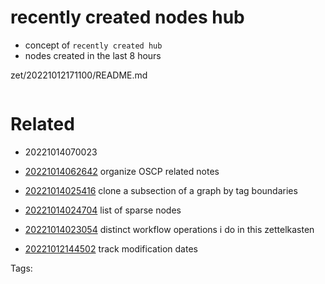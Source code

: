 # recently created nodes hub

- concept of `recently created hub`
- nodes created in the last 8 hours

zet/20221012171100/README.md

```
```


# Related

- 20221014070023

- [20221014062642](/zet/20221014062642/README.md) organize OSCP related notes
- [20221014025416](/zet/20221014025416/README.md) clone a subsection of a graph by tag boundaries
- [20221014024704](/zet/20221014024704/README.md) list of sparse nodes
- [20221014023054](/zet/20221014023054/README.md) distinct workflow operations i do in this zettelkasten
- [20221012144502](/zet/20221012144502/README.md) track modification dates

Tags:

    
